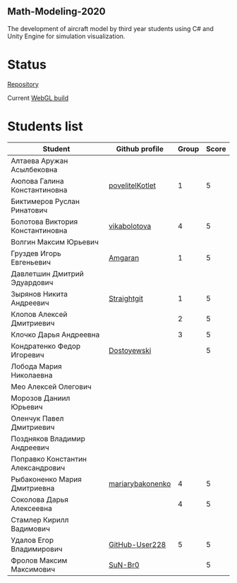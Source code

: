 ## Math-Modeling-2020

The development of aircraft model by third year students using C# and Unity Engine for simulation visualization.

# Status

[Repository](https://github.com/antoidco/Mathematical-Modeling-2020)

Current [WebGL build](https://antoidco.github.io/Math-Modeling-2020/WebGL)

# Students list

| Student                           | Github profile                                       | Group | Score |
| --------------------------------- | ---------------------------------------------------- | ------| ------|
| Алтаева Аружан Асылбековна        |                                                      |       |       |
| Аюпова Галина Константиновна      | [povelitelKotlet](https://github.com/povelitelKotlet)|   1    |   5    |
| Биктимеров Руслан Ринатович       |                                                      |       |       |
| Болотова Виктория Константиновна  | [vikabolotova](https://github.com/vikabolotova)      |   4    |   5    | 
| Волгин Максим Юрьевич             |                                                      |       |       |
| Груздев Игорь Евгеньевич          | [Amgaran](https://github.com/Amgaran)                |   1    |   5    |
| Давлетшин Дмитрий Эдуардович      |                                                      |       |       |
| Зырянов Никита Андреевич          | [Straightgit](https://github.com/Straightgit)        |   1    |   5    |
| Клопов Алексей Дмитриевич         |                                                      |   2   |   5   | 
| Клочко Дарья Андреевна            |                                                      |   3   |   5    | 
| Кондратенко Федор Игоревич        | [Dostoyewski](https://github.com/Dostoyewski)        |       |   5   |
| Лобода Мария Николаевна           |                                                      |       |       |
| Мео Алексей Олегович              |                                                      |       |       |
| Морозов Даниил Юрьевич            |                                                      |       |       |
| Оленчук Павел Дмитриевич          |                                                      |       |       |
| Поздняков Владимир Андреевич      |                                                      |       |       |
| Поправко Константин Александрович |                                                      |       |       |
| Рыбаконенко Мария Дмитриевна      | [mariarybakonenko](https://github.com/mariarybakonenko)|   4   |   5    | 
| Соколова Дарья Алексеевна         |                                                      |   4    |   5    |
| Стамлер Кирилл Вадимович          |                                                      |       |       |
| Удалов Егор Владимирович          | [GitHub-User228](https://github.com/GitHub-User228)  |   5    |   5   |
| Фролов Максим Максимович          | [SuN-Br0](https://github.com/SuN-Br0)                |       |   5   |
